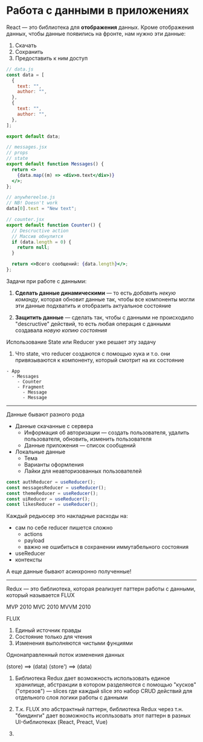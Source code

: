 # Работа с данными в приложениях

React — это библиотека для __отображения__ данных.
Кроме отображения данных, чтобы данные появились на фронте, нам нужно
эти данные:

1. Скачать
2. Сохранить
3. Предоставить к ним доступ

```jsx
// data.js
const data = [
  {
    text: "",
    author: "",
  },
  {
    text: "",
    author: "",
  },
];

export default data;

// messages.jsx
// props
// state
export default function Messages() {
  return <>
    {data.map((m) => <div>m.text</div>)}
  </>;
};

// anywhereelse.js
// NB! Doesn't work
data[0].text = "New text";

// counter.jsx
export default function Counter() {
  // Descructive action
  // Массив обнулится
  if (data.length = 0) {
    return null;
  }

  return <>Всего сообщений: {data.length}</>;
};
```

Задачи при работе с данными:
1. __Сделать данные динамическими__ — то есть _добавить некую команду_, которая
   обновит данные так, чтобы все компоненты могли эти данные подхватить
   и отобразить актуальное состояние

2. __Защитить данные__ — сделать так, чтобы с данными не происходило 
   "descructive" действий, то есть любая операция с данными создавала
   _новую копию состояния_

Использование State или Reducer уже решает эту задачу
1. Что state, что reducer создаются с помощью хука и т.о. они привязываются
   к компоненту, который смотрит на их состояние

```
- App
  - Messages
    - Counter
    - Fragment
      - Message
      - Message
```

---

Данные бывают разного рода
- Данные скачанные с сервера
  - Информация об авторизации — создать пользователя, удалить пользователя, обновить, изменить пользователя
  - Данные приложения — список сообщений
- Локальные данные
  - Тема
  - Варианты оформления
  - Лайки для неавторизованных пользователей

```jsx
const authReducer = useReducer();
const messagesReducer = useReducer();
const themeReducer = useReducer();
const uiReducer = useReducer();
const likesReducer = useReducer();
```

Каждый редьюсер это накладные расходы на:
- сам по себе reducer пишется сложно
  - actions
  - payload
  - важно не ошибиться в сохранении иммутабельного состояния
- useReducer
- контексты

А еще данные бывают асинхронно полученные!

---

Redux — это библиотека, которая реализует паттерн работы с данными, который
называется FLUX

MVP  2010
MVC  2010
MVVM 2010

FLUX
1. Единый источник правды
2. Состояние только для чтения
3. Изменения выполняются чистыми фунциями

Однонаправленный поток изменения данных

(store) ==> (data)
(store') ==> (data)

1. Библиотека Redux дает возможность использовать единое хранилище, 
   абстракции в котором разделяются с помощью "кусков" ("отрезов") — slices
   где каждый slice это набор CRUD действий для отдельного слоя логики
   работы с данными

2. Т.к. FLUX это абстрактный паттерн, библиотека Redux через т.н. "биндинги"
   дает возможность исопльзовать этот паттерн в разных UI-библиотеках (React,
   Preact, Vue)

3. 
